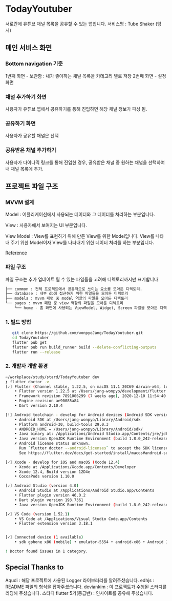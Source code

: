 # TodayYoutuber

서로간에 유튜브 채널 목록을 공유할 수 있는 앱입니다.
서비스명 : Tube Shaker (임시)

## 메인 서비스 화면

### Bottom navigation 기준

1번째 화면 - 보관함 : 내가 좋아하는 채널 목록을 카테고리 별로 저장
2번째 화면 - 설정 화면

### 채널 추가하기 화면

사용자가 유튜브 앱에서 공유하기를 통해 진입하면 해당 채널 정보가 파싱 됨.

### 공유하기 화면

사용자가 공유할 채널은 선택

### 공유받은 채널 추가하기

사용자가 다이나믹 링크를 통해 진입한 경우, 공유받은 채널 중 원하는 채널을 선택하여 내 채널 목록에 추가.

## 프로젝트 파일 구조

### MVVM 설계

Model : 어플리케이션에서 사용되는 데이터와 그 데이터를 처리하는 부분입니다.

View : 사용자에서 보여지는 UI 부분입니다.

View Model : View를 표현하기 위해 만든 View를 위한 Model입니다. View를 나타내 주기 위한 Model이자 View를 나타내기 위한 데이터 처리를 하는 부분입니다.

[Reference](https://beomy.tistory.com/43)

### 파일 구조

파일 구조는 추가 업데이트 될 수 있는 파일들을 고려해 디렉토리까지만 표기합니다

```bash
├── common : 전체 프로젝트에서 공통적으로 쓰이는 요소를 모아둔 디렉토리.
├── database : 내부 db에 접근하기 위한 파일들을 모아둔 디렉토리
├── models : mvvm 패턴 중 model 역할의 파일을 모아둔 디렉토리
└── pages : mvvm 패턴 중 view 역할의 파일을 모아둔 디렉토리
    └── home - 홈 화면에 사용되는 ViewModel, Widget, Screen 파일을 모아둔 디렉토리.
```

### 1. 빌드 방법

```bash
   git clone https://github.com/wonpyoJang/TodayYoutuber.git
   cd TodayYoutuber
   flutter pub get
   flutter pub run build_runner build --delete-conflicting-outputs
   flutter run --release
```

### 2. 개발자 개발 환경

```bash
~/workplace/study/stard/TodayYoutuber dev
❯ flutter doctor -v
[✓] Flutter (Channel stable, 1.22.5, on macOS 11.1 20C69 darwin-x64, locale en-KR)
    • Flutter version 1.22.5 at /Users/jang-wonpyo/development/flutter
    • Framework revision 7891006299 (7 weeks ago), 2020-12-10 11:54:40 -0800
    • Engine revision ae90085a84
    • Dart version 2.10.4

[!] Android toolchain - develop for Android devices (Android SDK version 29.0.3)
    • Android SDK at /Users/jang-wonpyo/Library/Android/sdk
    • Platform android-30, build-tools 29.0.3
    • ANDROID_HOME = /Users/jang-wonpyo/Library/Android/sdk/
    • Java binary at: /Applications/Android Studio.app/Contents/jre/jdk/Contents/Home/bin/java
    • Java version OpenJDK Runtime Environment (build 1.8.0_242-release-1644-b3-6222593)
    ✗ Android license status unknown.
      Run `flutter doctor --android-licenses` to accept the SDK licenses.
      See https://flutter.dev/docs/get-started/install/macos#android-setup for more details.

[✓] Xcode - develop for iOS and macOS (Xcode 12.4)
    • Xcode at /Applications/Xcode.app/Contents/Developer
    • Xcode 12.4, Build version 12D4e
    • CocoaPods version 1.10.0

[✓] Android Studio (version 4.0)
    • Android Studio at /Applications/Android Studio.app/Contents
    • Flutter plugin version 46.0.2
    • Dart plugin version 193.7361
    • Java version OpenJDK Runtime Environment (build 1.8.0_242-release-1644-b3-6222593)

[✓] VS Code (version 1.52.1)
    • VS Code at /Applications/Visual Studio Code.app/Contents
    • Flutter extension version 3.18.1


[✓] Connected device (1 available)
    • sdk gphone x86 (mobile) • emulator-5554 • android-x86 • Android 11 (API 30) (emulator)

! Doctor found issues in 1 category.
```

## Special Thanks to


Aqudi : 해당 프로젝트에 사용된 Logger 라이브러리를 알려주셨습니다.
edhjs : README 파일의 형식을 잡아주셨습니다.
deviankim : 이 프로젝트가 수행된 스터디를 리딩해 주셨습니다.
스타디 flutter 5기(중급반) : 인사이트를 공유해 주셨습니다.
